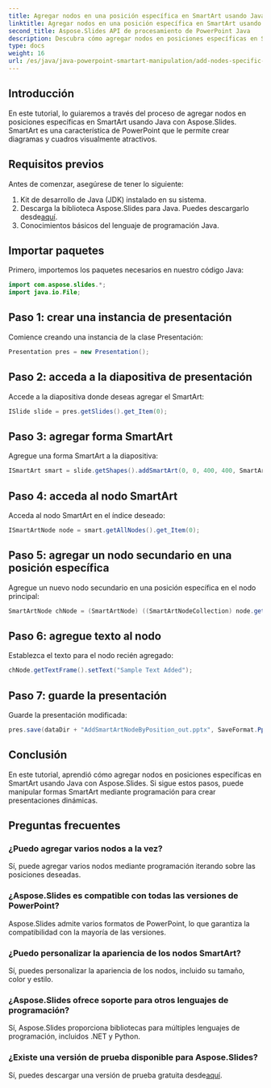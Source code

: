```yaml
---
title: Agregar nodos en una posición específica en SmartArt usando Java
linktitle: Agregar nodos en una posición específica en SmartArt usando Java
second_title: Aspose.Slides API de procesamiento de PowerPoint Java
description: Descubra cómo agregar nodos en posiciones específicas en SmartArt usando Java con Aspose.Slides. Cree presentaciones dinámicas sin esfuerzo.
type: docs
weight: 16
url: /es/java/java-powerpoint-smartart-manipulation/add-nodes-specific-position-smartart-java/
---
```

## Introducción
En este tutorial, lo guiaremos a través del proceso de agregar nodos en posiciones específicas en SmartArt usando Java con Aspose.Slides. SmartArt es una característica de PowerPoint que le permite crear diagramas y cuadros visualmente atractivos.
## Requisitos previos
Antes de comenzar, asegúrese de tener lo siguiente:
1. Kit de desarrollo de Java (JDK) instalado en su sistema.
2.  Descarga la biblioteca Aspose.Slides para Java. Puedes descargarlo desde[aquí](https://releases.aspose.com/slides/java/).
3. Conocimientos básicos del lenguaje de programación Java.

## Importar paquetes
Primero, importemos los paquetes necesarios en nuestro código Java:
```java
import com.aspose.slides.*;
import java.io.File;
```
## Paso 1: crear una instancia de presentación
Comience creando una instancia de la clase Presentación:
```java
Presentation pres = new Presentation();
```
## Paso 2: acceda a la diapositiva de presentación
Accede a la diapositiva donde deseas agregar el SmartArt:
```java
ISlide slide = pres.getSlides().get_Item(0);
```
## Paso 3: agregar forma SmartArt
Agregue una forma SmartArt a la diapositiva:
```java
ISmartArt smart = slide.getShapes().addSmartArt(0, 0, 400, 400, SmartArtLayoutType.StackedList);
```
## Paso 4: acceda al nodo SmartArt
Acceda al nodo SmartArt en el índice deseado:
```java
ISmartArtNode node = smart.getAllNodes().get_Item(0);
```
## Paso 5: agregar un nodo secundario en una posición específica
Agregue un nuevo nodo secundario en una posición específica en el nodo principal:
```java
SmartArtNode chNode = (SmartArtNode) ((SmartArtNodeCollection) node.getChildNodes()).addNodeByPosition(2);
```
## Paso 6: agregue texto al nodo
Establezca el texto para el nodo recién agregado:
```java
chNode.getTextFrame().setText("Sample Text Added");
```
## Paso 7: guarde la presentación
Guarde la presentación modificada:
```java
pres.save(dataDir + "AddSmartArtNodeByPosition_out.pptx", SaveFormat.Pptx);
```

## Conclusión
En este tutorial, aprendió cómo agregar nodos en posiciones específicas en SmartArt usando Java con Aspose.Slides. Si sigue estos pasos, puede manipular formas SmartArt mediante programación para crear presentaciones dinámicas.
## Preguntas frecuentes
### ¿Puedo agregar varios nodos a la vez?
Sí, puede agregar varios nodos mediante programación iterando sobre las posiciones deseadas.
### ¿Aspose.Slides es compatible con todas las versiones de PowerPoint?
Aspose.Slides admite varios formatos de PowerPoint, lo que garantiza la compatibilidad con la mayoría de las versiones.
### ¿Puedo personalizar la apariencia de los nodos SmartArt?
Sí, puedes personalizar la apariencia de los nodos, incluido su tamaño, color y estilo.
### ¿Aspose.Slides ofrece soporte para otros lenguajes de programación?
Sí, Aspose.Slides proporciona bibliotecas para múltiples lenguajes de programación, incluidos .NET y Python.
### ¿Existe una versión de prueba disponible para Aspose.Slides?
 Sí, puedes descargar una versión de prueba gratuita desde[aquí](https://releases.aspose.com/).